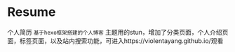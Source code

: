 # Resume
个人简历
```基于hexo框架搭建的个人博客```
主题用的stun，增加了分类页面，个人介绍页面，标签页面，以及站内搜索功能，可进入https://violentayang.github.io/观看
